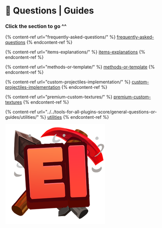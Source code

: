 # 🤖 Questions | Guides

### Click the section to go ^^

{% content-ref url="frequently-asked-questions/" %}
[frequently-asked-questions](frequently-asked-questions/)
{% endcontent-ref %}

{% content-ref url="items-explanations/" %}
[items-explanations](items-explanations/)
{% endcontent-ref %}

{% content-ref url="methods-or-template/" %}
[methods-or-template](methods-or-template/)
{% endcontent-ref %}

{% content-ref url="custom-projectiles-implementation/" %}
[custom-projectiles-implementation](custom-projectiles-implementation/)
{% endcontent-ref %}

{% content-ref url="premium-custom-textures/" %}
[premium-custom-textures](premium-custom-textures/)
{% endcontent-ref %}

{% content-ref url="../../tools-for-all-plugins-score/general-questions-or-guides/utilities/" %}
[utilities](../../tools-for-all-plugins-score/general-questions-or-guides/utilities/)
{% endcontent-ref %}

![](<../../.gitbook/assets/Executable Items Color3.png>)
